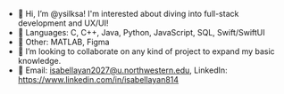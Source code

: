 - 🐇 Hi, I’m @ysilksa! I'm interested about diving into full-stack development and UX/UI!
- 🎀 Languages: C, C++, Java, Python, JavaScript, SQL, Swift/SwiftUI
- 🫧 Other: MATLAB, Figma
- 💞️ I’m looking to collaborate on any kind of project to expand my basic knowledge.
- 💌 Email: isabellayan2027@u.northwestern.edu, LinkedIn: https://www.linkedin.com/in/isabellayan814

<!---
ysilksa/ysilksa is a ✨ special ✨ repository because its `README.md` (this file) appears on your GitHub profile.
You can click the Preview link to take a look at your changes.
--->
